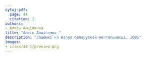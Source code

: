 ```yaml
---
cytuj-pdf:
  page: 44
  citation: 1
authors:
- Алесь Анціпенка 
title: "Алесь Анціпенка "
description: "Зацемкі на палях беларускай ментальнасці. 2005"
images:
- cites/44-1/preview.png
---
```

